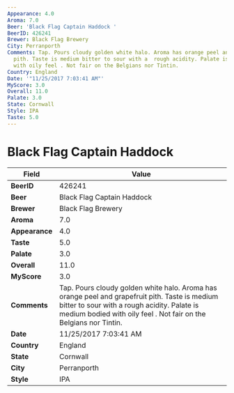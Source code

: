 ```yaml
---
Appearance: 4.0
Aroma: 7.0
Beer: 'Black Flag Captain Haddock '
BeerID: 426241
Brewer: Black Flag Brewery
City: Perranporth
Comments: Tap. Pours cloudy golden white halo. Aroma has orange peel and grapefruit
  pith. Taste is medium bitter to sour with a  rough acidity. Palate is medium bodied
  with oily feel . Not fair on the Belgians nor Tintin.
Country: England
Date: '"11/25/2017 7:03:41 AM"'
MyScore: 3.0
Overall: 11.0
Palate: 3.0
State: Cornwall
Style: IPA
Taste: 5.0
---
```


# Black Flag Captain Haddock 

| Field         | Value |
|---------------|-------|
| **BeerID** | 426241 |
| **Beer** | Black Flag Captain Haddock  |
| **Brewer** | Black Flag Brewery |
| **Aroma** | 7.0 |
| **Appearance** | 4.0 |
| **Taste** | 5.0 |
| **Palate** | 3.0 |
| **Overall** | 11.0 |
| **MyScore** | 3.0 |
| **Comments** | Tap. Pours cloudy golden white halo. Aroma has orange peel and grapefruit pith. Taste is medium bitter to sour with a  rough acidity. Palate is medium bodied with oily feel . Not fair on the Belgians nor Tintin. |
| **Date** | 11/25/2017 7:03:41 AM |
| **Country** | England |
| **State** | Cornwall |
| **City** | Perranporth |
| **Style** | IPA |
